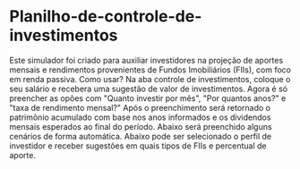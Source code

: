 # Planilho-de-controle-de-investimentos
Este simulador foi criado para auxiliar investidores na projeção de aportes mensais e rendimentos provenientes de Fundos Imobiliários (FIIs), com foco em renda passiva. Como usar? Na aba controle de investimentos, coloque o seu salário e recebera uma sugestão de valor de investimentos. Agora é só preencher as opões com "Quanto investir por mês", "Por quantos anos?" e "taxa de rendimento mensal?" Após o preenchimento será retornado o patrimônio acumulado com base nos anos informados e os dividendos mensais esperados ao final do período. Abaixo será preenchido alguns cenários de forma automática. Abaixo pode ser selecionado o perfil de investidor e receber sugestões em quais tipos de FIIs e percentual de aporte.
